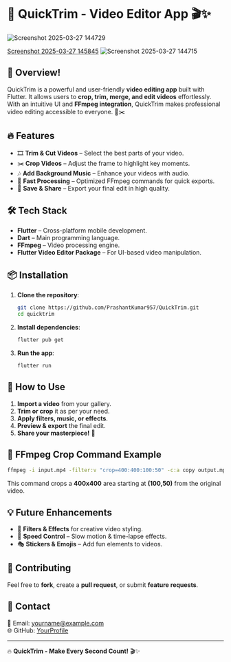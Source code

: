 # 🚀 QuickTrim - Video Editor App 🎬✨
![Screenshot 2025-03-27 144729](https://github.com/user-attachments/assets/28f67d03-9af3-493f-9717-dee264b44c8d)

[Screenshot 2025-03-27 145845](https://github.com/user-attachments/assets/8cabb9fd-a549-426b-b0fc-9ce11b535072)
![Screenshot 2025-03-27 144715](https://github.com/user-attachments/assets/2aee63a2-4178-4b20-807b-9ff8c4f82d12)
## 🌟 Overview!

QuickTrim is a powerful and user-friendly **video editing app** built with Flutter. It allows users to **crop, trim, merge, and edit videos** effortlessly. With an intuitive UI and **FFmpeg integration**, QuickTrim makes professional video editing accessible to everyone. 🎥✂️

## 🔥 Features

- 🎞️ **Trim & Cut Videos** – Select the best parts of your video.
- ✂️ **Crop Videos** – Adjust the frame to highlight key moments.
- 🎶 **Add Background Music** – Enhance your videos with audio.
- 🚀 **Fast Processing** – Optimized FFmpeg commands for quick exports.
- 📂 **Save & Share** – Export your final edit in high quality.

## 🛠️ Tech Stack

- **Flutter** – Cross-platform mobile development.
- **Dart** – Main programming language.
- **FFmpeg** – Video processing engine.
- **Flutter Video Editor Package** – For UI-based video manipulation.

## 📦 Installation

1. **Clone the repository**:
   ```sh
   git clone https://github.com/PrashantKumar957/QuickTrim.git
   cd quicktrim
   ```
2. **Install dependencies**:
   ```sh
   flutter pub get
   ```
3. **Run the app**:
   ```sh
   flutter run
   ```

## 🎯 How to Use

1. **Import a video** from your gallery.
2. **Trim or crop** it as per your need.
3. **Apply filters, music, or effects**.
4. **Preview & export** the final edit.
5. **Share your masterpiece!** 🚀

## 📜 FFmpeg Crop Command Example

```sh
ffmpeg -i input.mp4 -filter:v "crop=400:400:100:50" -c:a copy output.mp4
```

This command crops a **400x400** area starting at **(100,50)** from the original video.

## 💡 Future Enhancements

- 🌈 **Filters & Effects** for creative video styling.
- 🔄 **Speed Control** – Slow motion & time-lapse effects.
- 🎭 **Stickers & Emojis** – Add fun elements to videos.

## 🤝 Contributing

Feel free to **fork**, create a **pull request**, or submit **feature requests**.

## 📧 Contact

📩 Email: [yourname@example.com](mailto\:prashantkumar.offical957.com)\
🌐 GitHub: [YourProfile](https://github.com/prashantkumar957)

---

🔥 **QuickTrim - Make Every Second Count!** 🎬✨

